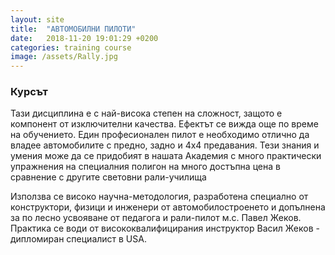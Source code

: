 ```yaml
---
layout: site
title:  "АВТОМОБИЛНИ ПИЛОТИ"
date:   2018-11-20 19:01:29 +0200
categories: training course
image: /assets/Rally.jpg
---
```



<h3>Курсът</h3>

Тази дисциплина е с най-висока степен на сложност, защото е компонент от изключителни качества. Ефектът се вижда още по време на обучението. Един професионален пилот е необходимо отлично да владее автомобилите с предно, задно и 4x4 предавания. Тези знания и умения може да се придобият в нашата Академия с много практически упражнения на специалния полигон на много достъпна цена в сравнение с другите световни рали-училища

Използва се високо научна-методология, разработена специално от конструктори, физици и инженери от автомобилостроенето и допълнена за по лесно усвояване от педагога и рали-пилот м.с. Павел Жеков. Практика се води от висококвалифицирания инструктор Васил Жеков - дипломиран специалист в USA.